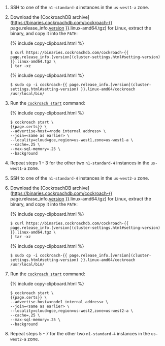 1. SSH to one of the `n1-standard-4` instances in the `us-west1-a` zone.

2. Download the [CockroachDB archive](https://binaries.cockroachdb.com/cockroach-{{ page.release_info.[version](cluster-settings.html#setting-version) }}.linux-amd64.tgz) for Linux, extract the binary, and copy it into the `PATH`:

    {% include copy-clipboard.html %}
    ~~~ shell
    $ curl https://binaries.cockroachdb.com/cockroach-{{ page.release_info.[version](cluster-settings.html#setting-version) }}.linux-amd64.tgz \
    | tar -xz
    ~~~

    {% include copy-clipboard.html %}
    ~~~ shell
    $ sudo cp -i cockroach-{{ page.release_info.[version](cluster-settings.html#setting-version) }}.linux-amd64/cockroach /usr/local/bin/
    ~~~

3. Run the [`cockroach start`](start-a-node.html) command:

    {% include copy-clipboard.html %}
    ~~~ shell
    $ cockroach start \
    {{page.certs}} \
    --advertise-host=<node internal address> \
    --join=<same as earlier> \
    --locality=cloud=gce,region=us-west1,zone=us-west1-a \
    --cache=.25 \
    --max-sql-memory=.25 \
    --background
    ~~~

4. Repeat steps 1 - 3 for the other two `n1-standard-4` instances in the `us-west1-a` zone.

5. SSH to one of the `n1-standard-4` instances in the `us-west2-a` zone.

6. Download the [CockroachDB archive](https://binaries.cockroachdb.com/cockroach-{{ page.release_info.[version](cluster-settings.html#setting-version) }}.linux-amd64.tgz) for Linux, extract the binary, and copy it into the `PATH`:

    {% include copy-clipboard.html %}
    ~~~ shell
    $ curl https://binaries.cockroachdb.com/cockroach-{{ page.release_info.[version](cluster-settings.html#setting-version) }}.linux-amd64.tgz \
    | tar -xz
    ~~~

    {% include copy-clipboard.html %}
    ~~~ shell
    $ sudo cp -i cockroach-{{ page.release_info.[version](cluster-settings.html#setting-version) }}.linux-amd64/cockroach /usr/local/bin/
    ~~~

7. Run the [`cockroach start`](start-a-node.html) command:

    {% include copy-clipboard.html %}
    ~~~ shell
    $ cockroach start \
    {{page.certs}} \
    --advertise-host=<node1 internal address> \
    --join=<same as earlier> \
    --locality=cloud=gce,region=us-west2,zone=us-west2-a \
    --cache=.25 \
    --max-sql-memory=.25 \
    --background
    ~~~

8. Repeat steps 5 - 7 for the other two `n1-standard-4` instances in the `us-west2-a` zone.
